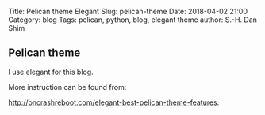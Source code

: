 Title: Pelican theme Elegant
Slug: pelican-theme
Date: 2018-04-02 21:00
Category: blog
Tags: pelican, python, blog, elegant theme
author: S.-H. Dan Shim

## Pelican theme

I use elegant for this blog.  

More instruction can be found from: 

<http://oncrashreboot.com/elegant-best-pelican-theme-features>.
